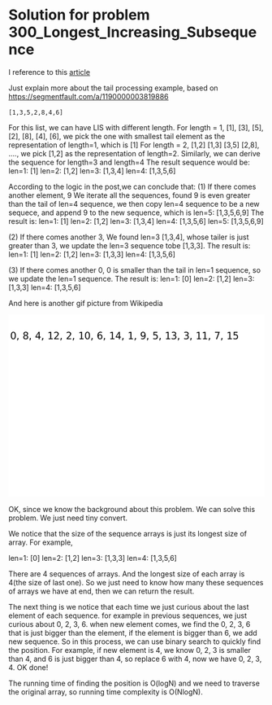 # Solution for problem 300_Longest_Increasing_Subsequence

I reference to this [article](<https://leetcode.com/problems/longest-increasing-subsequence/discuss/74824/JavaPython-Binary-search-O(nlogn)-time-with-explanation>)

Just explain more about the tail processing example, based on <https://segmentfault.com/a/1190000003819886>



```
[1,3,5,2,8,4,6]
```



For this list, we can have LIS with different length.
For length = 1, [1], [3], [5], [2], [8], [4], [6], we pick the one with smallest tail element as the representation of length=1, which is [1]
For length = 2, [1,2] [1,3] [3,5] [2,8], ...., we pick [1,2] as the representation of length=2.
Similarly, we can derive the sequence for length=3 and length=4
The result sequence would be:
len=1: [1]
len=2: [1,2]
len=3: [1,3,4]
len=4: [1,3,5,6]



According to the logic in the post,we can conclude that:
(1) If there comes another element, 9
We iterate all the sequences, found 9 is even greater than the tail of len=4 sequence, we then copy len=4 sequence to be a new sequece, and append 9 to the new sequence, which is len=5: [1,3,5,6,9]
The result is:
len=1: [1]
len=2: [1,2]
len=3: [1,3,4]
len=4: [1,3,5,6]
len=5: [1,3,5,6,9]



(2) If there comes another 3,
We found len=3 [1,3,4], whose tailer is just greater than 3, we update the len=3 sequence tobe [1,3,3]. The result is:
len=1: [1]
len=2: [1,2]
len=3: [1,3,3]
len=4: [1,3,5,6]



(3) If there comes another 0,
0 is smaller than the tail in len=1 sequence, so we update the len=1 sequence. The result is:
len=1: [0]
len=2: [1,2]
len=3: [1,3,3]
len=4: [1,3,5,6]



And here is another gif picture from Wikipedia

![pic](./LISDemo.gif)

OK, since we know the background about this problem. We can solve this problem. We just need tiny convert.

We notice that the size of the sequence arrays is just its longest size of array. For example, 

len=1: [0]
len=2: [1,2]
len=3: [1,3,3]
len=4: [1,3,5,6]

There are 4 sequences of arrays. And the longest size of each array is 4(the size of last one). So we just need to know how many these sequences of arrays we have at end, then we can return the result.

The next thing is we notice that each time we just curious about the last element of each sequence. for example in previous sequences, we just curious about 0, 2, 3, 6. when new element comes, we find the 0, 2, 3, 6 that is just bigger than the element, if the element is bigger than 6, we add new sequence. So in this process, we can use binary search to quickly find the position. For example, if new element is 4, we know 0, 2, 3 is smaller than 4, and 6 is just bigger than 4, so replace 6 with 4, now we have 0, 2, 3, 4. OK done!

The running time of finding the position is O(logN) and we need to traverse the original array, so running time complexity is O(NlogN).